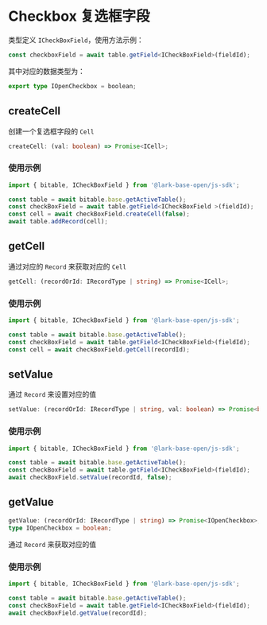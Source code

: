 # Checkbox 复选框字段
类型定义 `ICheckBoxField`，使用方法示例：
```typescript
const checkboxField = await table.getField<ICheckBoxField>(fieldId);
```
其中对应的数据类型为：
```typescript
export type IOpenCheckbox = boolean;
```

## createCell
创建一个复选框字段的 `Cell`
```typescript
createCell: (val: boolean) => Promise<ICell>;
```
### 使用示例
```typescript
import { bitable, ICheckBoxField } from '@lark-base-open/js-sdk';

const table = await bitable.base.getActiveTable();
const checkBoxField = await table.getField<ICheckBoxField >(fieldId);
const cell = await checkBoxField.createCell(false);
await table.addRecord(cell);
```

## getCell
通过对应的 `Record` 来获取对应的 `Cell`
```typescript
getCell: (recordOrId: IRecordType | string) => Promise<ICell>;
```
### 使用示例
```typescript
import { bitable, ICheckBoxField } from '@lark-base-open/js-sdk';

const table = await bitable.base.getActiveTable();
const checkBoxField = await table.getField<ICheckBoxField>(fieldId);
const cell = await checkBoxField.getCell(recordId);
```

## setValue
通过 `Record` 来设置对应的值
```typescript
setValue: (recordOrId: IRecordType | string, val: boolean) => Promise<boolean>;
```
### 使用示例
```typescript
import { bitable, ICheckBoxField } from '@lark-base-open/js-sdk';

const table = await bitable.base.getActiveTable();
const checkBoxField = await table.getField<ICheckBoxField>(fieldId);
await checkBoxField.setValue(recordId, false);
```

## getValue
```typescript
getValue: (recordOrId: IRecordType | string) => Promise<IOpenCheckbox>;
type IOpenCheckbox = boolean;
```
通过 `Record` 来获取对应的值
### 使用示例
```typescript
import { bitable, ICheckBoxField } from '@lark-base-open/js-sdk';

const table = await bitable.base.getActiveTable();
const checkBoxField = await table.getField<ICheckBoxField>(fieldId);
await checkBoxField.getValue(recordId);
```